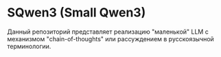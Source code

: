 # SQwen3 (Small Qwen3)

Данный репозиторий представляет реализацию "маленькой" LLM с механизмом "chain-of-thoughts" или рассуждением в русскоязычной терминологии.
